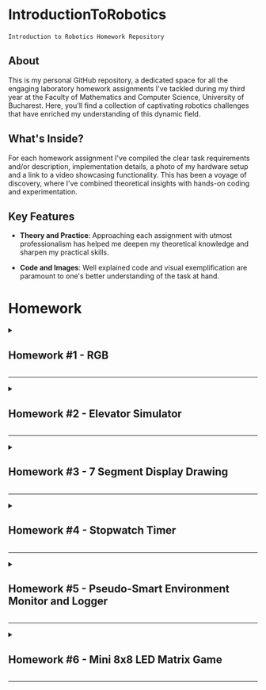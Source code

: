 # IntroductionToRobotics
    Introduction to Robotics Homework Repository

## About
This is my personal GitHub repository, a dedicated space for all the engaging laboratory homework assignments I've tackled during my third year at the Faculty of Mathematics and Computer Science, University of Bucharest. Here, you'll find a collection of captivating robotics challenges that have enriched my understanding of this dynamic field.

## What's Inside?
For each homework assignment I've compiled the clear task requirements and/or description, implementation details, a photo of my hardware setup and a link to a video showcasing functionality. This has been a voyage of discovery, where I've combined theoretical insights with hands-on coding and experimentation. 

## Key Features

- **Theory and Practice**: Approaching each assignment with utmost professionalism has helped me deepen my theoretical knowledge and sharpen my practical skills.

- **Code and Images**: Well explained code and visual exemplification are paramount to one's better understanding of the task at hand.

# Homework

<details>
<summary>

## Homework #1 - RGB

</summary><br>
This assignment focuses on controlling each channel (Red, Green, and Blue) of  an  RGB  LED  using  individual  potentiometers.

[Assignment folder](https://github.com/MariusAlexandru358/IntroductionToRobotics/tree/main/LedRGB)

### Components:
- Arduino UNO
- Breadbord
- RGB LED (1)
- Potentiometers (3)
- 330&#x2126; Resistors (3)
- Wires as needed

### Technical Task
Use a separate potentiometer for controlling each color of the RGB LED: Red, Green and Blue. The control must leverage digital electronics.

### Breakdown
This is a straightforward task. All we have to do is read the values from the potentiometers (these are analog values), map them to the 0-255 interval, and write the resulting value to the LED pin. Of course, each potentiometer corresponds to one color of the RGB LED.

### Electrical Schematic
![Electrical Circuit Schematic](https://github.com/MariusAlexandru358/IntroductionToRobotics/blob/main/LedRGB/LedRGBElectrical.png)

### Hardware Setup
![Setup Image](https://github.com/MariusAlexandru358/IntroductionToRobotics/blob/main/LedRGB/LedRGB.jpg)

### Video showcasing functionality
<a href="https://youtu.be/jgkgB0jxtuw" target="_blank">youtube link here</a>

</details>

---

<details>
<summary>

## Homework #2 - Elevator Simulator

</summary><br>
This assignment involves simulating a 3-floor elevator control system using LEDs, buttons, and a buzzer with Arduino.

[Assignment folder](https://github.com/MariusAlexandru358/IntroductionToRobotics/tree/main/ElevatorSim)

### Components:
- Arduino UNO
- Breadbord
- Pushbuttons (At least 3 for floor calls)
- LEDs (At least 4: 3 for the floors and 1 for the elevator's operational state)
- 330&#x2126; or 220&#x2126; Resistors (4)
- Buzzer (1)
- 100&#x2126; Resistor (1)
- Wires as needed

### Technical Task
Design a control system that simulates a 3-floor elevator using the Arduino platform. Specific requirements:
- **LED Indicators:** Each of the 3 LEDs should represent one of the 3 floors. The LED corresponding to the current floor should light up.  Additionally, another LED should represent the elevator’s operational state. It should blink when the elevator is moving and remain static when stationary.
- **Buttons:** Implement 3 buttons that represent the call buttons from the 3 floors.  When pressed, the elevator should simulate movement towards the floor after a short interval (2-3 seconds).
- **Buzzer:** The buzzer should sound briefly when the elevator arrives at the desire floor (something resembling a ”cling”), when the elevator doors are closing and during movement.
- **State Change & Timers:** If the elevator is already at the desired floor, pressing the button for that floor should have no effect. Otherwise, after a button press, the elevator should ”wait for the doors to close” and then ”move” to the corresponding floor. If the elevator is in movement it should either do nothing or it should stack its decision (get to the first programmed floor, open the doors, wait, close them and then go to the next desired floor).
- **Debounce:** Implement debounce for the buttons to avoid unintentional repeated button presses.

### Breakdown
One way to implement this is by using the function millis() to get the timestamp of when a button push is confirmed by the debounce logic and then with the help of the same function we can calculate how much time has passed since that event. Let's say it takes 3 seconds for the elevator to move up a floor, then after 3000 milliseconds we simulate moving up to that floor by turning on the corresponding LED. We can apply the same logic for all the actions we must implement. 

### Electrical Schematic
![Electrical Circuit Schematic](https://github.com/MariusAlexandru358/IntroductionToRobotics/blob/main/ElevatorSim/ElevatorSimElectrical.png)

### Hardware Setup
![Setup Image](https://github.com/MariusAlexandru358/IntroductionToRobotics/blob/main/ElevatorSim/ElevatorSim.jpg)

### Video showcasing functionality
<a href="https://youtu.be/h7vUpx4tfUE" target="_blank">youtube link here</a>

</details>

---

<details>
<summary>

## Homework #3 - 7 Segment Display Drawing

</summary><br>
This assignment involves using the joystick in order to control the position of the segment and ”draw” on the display. The movement between segments should be natural, meaning they should jump from the current position only to neighbors, but without passing through ”walls”.

[Assignment folder](https://github.com/MariusAlexandru358/IntroductionToRobotics/tree/main/Drawing7SegmentDisplay)

### Components:
- Arduino UNO
- Breadbord
- 7-Segment-Display (1)
- Joystick (1)
- 330&#x2126; or 220&#x2126; Resistors (8)
- Wires as needed

### Technical Task
The initial position should be on the DP. The current position always blinks (irrespective of the fact that the segment is on or off). Use the joystick to move from one position to neighbors (see table for corresponding movement). Short pressing the button toggles the segment state from ON to OFF or from OFF to ON. Long pressing the button resets the entire display by turning all the segments OFF and moving the current position to the decimal point.

| Current segment | UP | DOWN | LEFT | RIGHT |
| --------------- | -- | ---- | ---- | ----- |
| **a**           |N/A |  g   |  f   |   b   |
| **b**           | a  |  g   |  f   |  N/A  | 
| **c**           | g  |  d   |  e   |  dp   |
| **d**           | g  | N/A  |  e   |   c   | 
| **e**           | g  |  d   | N/A  |   c   |
| **f**           | a  |  g   | N/A  |   b   | 
| **g**           | a  |  d   | N/A  |  N/A  |
| **dp**          |N/A |  N/A |  c   |  N/A  | 

### Breakdown
This assignment can be broken down into multiple simpler tasks. 
- **Input detection:** The push-button needs debouncing and to be able to also detect long pushes. For the movements on the joystick we will set thresholds it needs to pass in order to be registered.
- **Calculating the next position and moving to it**
- **Updating the blinking** of the selected LED
- **Toggling the state** of a LED or **reseting** the display and position


### Electrical Schematic
![Electrical Circuit Schematic](https://github.com/MariusAlexandru358/IntroductionToRobotics/blob/main/Drawing7SegmentDisplay/Drawing7SegmentDisplayElectrical.png)

### Hardware Setup
![Setup Image](https://github.com/MariusAlexandru358/IntroductionToRobotics/blob/main/Drawing7SegmentDisplay/Drawing7SegmentDisplay.jpg)

### Video showcasing functionality
<a href="https://youtu.be/JfM9QyAPTl4" target="_blank">youtube link here</a>

</details>

---

<details>
<summary>

## Homework #4 - Stopwatch Timer

</summary><br>
Using the 4 digit 7 segment display and 3 buttons, implement a stopwatch timer that counts in 10ths of a second and has a save lap functionality (similar to most basic stopwatch functions on most phones).

[Assignment folder](https://github.com/MariusAlexandru358/IntroductionToRobotics/tree/main/StopwatchTimer)

### Components:
- Arduino UNO
- Breadbord
- SN74HC595N Shift Register (1)
- 4-Digit 7-Segment-Display (1)
- 330&#x2126; or 220&#x2126; Resistors (8)
- Pushbuttons (3)
- Wires as needed

### Technical Task
The starting value of the 4 digit 7-segment display should be "000.0". The buttons should have the following functionalities:
- Button 1: Start / Pause
- Button 2: Reset (if paused). Reset saved laps (if in lap viewing mode)
- Button 3: Save lap (if counting). Cycle through last saved laps (up to 4 laps)

Workflow:
1. Display shows "000.0" When pressing the **Start** button, the timer should start.
2. During the counting, each time you press the lap button, that value should be saved, up to 4 laps; pressing the 5th time should override the first saved one. Pressing the Reset button while counting should do nothing. Pressing the Pause button should stop the timer.
3. In **Pause** Mode, the Lap button shouldnt work anymore. Pressing the Reset button should reset the timer to "000.0".
4. After a reset, the Lap button should cycle through the saved lap times. Pressing it continuosly should cycle through the memory continously. Pressing the reset button while in this state should reset everything and set the timer back to "000.0".

### Breakdown
- In order to display the current time, we will cycle through the display digits and write the values for each digit to the shift register in serial mode, which will then send it to the 7-segment display. Because we can turn the LEDs on and off faster than your eyes can "see", we will creat the ilusion of a 4 digit number. Multiplexing logic is used to select which digit of the display we are writing on.
- The logic behind the buttons is relatively simple, it can be done with a few flags. Each button needs debouncing of course.
- In order to implement an extra functionality, I've decided to use a vector for the memory. The first position will always be a starting position ("000.0") from which we can start counting again, while the following positions are the memory spaces for the saved lap times. This way, we can start a timer, count one or more laps, see the data, and count again without losing the previous laps. For a practical use, we can increase the memory size (the vector size). Of course, the Reset button when pressed while in the lap viewing mode still works as intended.

### Electrical schematic
![Electrical Circuit Schematic](https://github.com/MariusAlexandru358/IntroductionToRobotics/blob/main/StopwatchTimer/StopwatchTimerElectrical.png)

### Hardware Setup
![Setup Image](https://github.com/MariusAlexandru358/IntroductionToRobotics/blob/main/StopwatchTimer/StopwatchTimer.jpg)

### Video showcasing functionality
<a href="https://youtu.be/cyFr2RE60oo" target="_blank">youtube link here</a>

</details>

---

<details>
<summary>

## Homework #5 - Pseudo-Smart Environment Monitor and Logger

</summary><br>
The system utilizes various sensors to gather environmental data, logs this data into EEPROM, and provides both visual feedback via an RGB LED and user interaction through a Serial Menu. The project focuses on integrating sensor readings, memory management, Serial Communication and the general objective of building a menu.

[Assignment folder](https://github.com/MariusAlexandru358/IntroductionToRobotics/tree/main/PseudoSmartEnvironmentMonitorAndLogger)

### Components:
- Arduino UNO
- Breadbord
- (HC-SR04) Ultrasonic Sensor (1)
- Light-Dependent Rezistor / Photocell (1)
- RGB LED
- 330&#x2126; or 220&#x2126; Resistors (3)
- 330&#x2126; Resistor (1)
- Wires as needed

### Menu Structure
1. Sensor Settings
- Sensors Sampling Interval: prompt for a value between 1 and 10 seconds
- Ultrasonic Alert Threshold: prompt for a threshold value 
- LDR Alert Threshold: promt for a threshold value
- Back
2. Reset Logger Data: reset logged data
- Yes
- No
3. System Status:
- Current Sensor Readings: continuously print sensor readings
- Current Sensor Settings: display the sampling rate and threshold values
- Display Logged Data: display the last 10 sensor readings
- Back
4. RGB LED Control: 
- Manual Color Control: set the RGB colors manually
- LED: Toggle Automatic ON / OFF: toggle between the automatic mode (default colors) and custom mode (manually set colors)
- Back

### Breakdown
- Implement the menu and navigation
- Periodically read data from the sensors
- Set the RGB display to provide visual feedback
- Make sure all the extra menu options are implemented properly

### Electrical schematic
![Electrical Circuit Schematic](https://github.com/MariusAlexandru358/IntroductionToRobotics/blob/main/PseudoSmartEnvironmentMonitorAndLogger/PseudoSmartEnvironmentMonitorAndLoggerElectrical.png)

### Hardware Setup
![Setup Image](https://github.com/MariusAlexandru358/IntroductionToRobotics/blob/main/PseudoSmartEnvironmentMonitorAndLogger/PseudoSmartEnvironmentMonitorAndLogger.jpg)

### Video showcasing functionality
<a href="https://youtu.be/fbS9zhjPbgM" target="_blank">youtube link here</a>

</details>

---

<details>
<summary>

## Homework #6 - Mini 8x8 LED Matrix Game

</summary><br>
The purpose of this assignment is to create a basic game played on an 8x8 LED Matrix. 

[Assignment folder](https://github.com/MariusAlexandru358/IntroductionToRobotics/tree/main/Mini8x8LEDMatrixGame)

### Components:
- Arduino UNO
- Breadbord
- Joystick
- 8x8 LED Matrix
- MAX7219 (Matrix Driver)
- Resistor for the Matrix Driver (10k&#x2126; to 200k&#x2126;): I used 2 22k&#x2126; Resistors
- LED
- 330&#x2126; or 220&#x2126; Resistors (1)
- 1 electrolytic capacitor of 10 μF
- 1 ceramic capacitor of 104 pF
- Wires as needed

### Technical Task
The game must have at least 3 types of elements:
- Player (blinks slowly)
- Bombs or Bullets (blink fast)
- Walls (don't blink)
The basic idea is to generate walls on the map (50%-75% of the map) and then the player moves around and destroys them. The control must be smooth and walls should not be generated on top of the player.

### Breakdown
- Player movement: joystick input
- Wall generation: a function that uses the built-in function [random()](https://www.arduino.cc/reference/en/language/functions/random-numbers/random/) 
- Bombs: Button presses with different thresholds. Added a LED for visual confirmation.

### Electrical schematic
![Electrical Circuit Schematic](https://github.com/MariusAlexandru358/IntroductionToRobotics/blob/main/Mini8x8LEDMatrixGame/Mini8x8LEDMatrixGameElectrical.png)

### Hardware Setup
![Setup Image](https://github.com/MariusAlexandru358/IntroductionToRobotics/blob/main/Mini8x8LEDMatrixGame/Mini8x8LEDMatrixGame.jpg)

### Video showcasing functionality
<a href="https://youtu.be/vjbd250-MIg" target="_blank">youtube link here</a>

</details>

---







